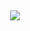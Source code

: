 ⠀

<p align="center"> <img src="https://komarev.com/ghpvc/?username=MURDERBUDDY&color=db91b1&label=⠀HEARTS⠀"> </p>

⠀
⠀
